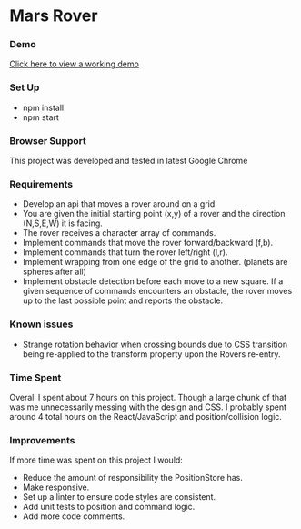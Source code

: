 # Mars Rover

### Demo
[Click here to view a working demo](http://kevinkuchar.com/mars-rover)

### Set Up
- npm install
- npm start

### Browser Support
This project was developed and tested in latest Google Chrome

### Requirements
- Develop an api that moves a rover around on a grid.
- You are given the initial starting point (x,y) of a rover and the direction (N,S,E,W) it is facing.
- The rover receives a character array of commands.
- Implement commands that move the rover forward/backward (f,b).
- Implement commands that turn the rover left/right (l,r).
- Implement wrapping from one edge of the grid to another. (planets are spheres after all)
- Implement obstacle detection before each move to a new square. If a given sequence of commands encounters an obstacle, the rover moves up to the last possible point and reports the obstacle.

### Known issues
- Strange rotation behavior when crossing bounds due to CSS transition being re-applied to the transform property upon the Rovers re-entry.

### Time Spent
Overall I spent about 7 hours on this project. Though a large chunk of that was me unnecessarily messing with the design and CSS. I probably spent around 4 total hours on the React/JavaScript and position/collision logic.

### Improvements
If more time was spent on this project I would:
- Reduce the amount of responsibility the PositionStore has.
- Make responsive.
- Set up a linter to ensure code styles are consistent.
- Add unit tests to position and command logic.
- Add more code comments.
